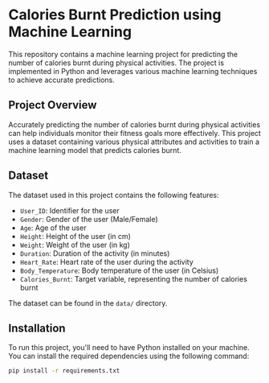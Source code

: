 # Calories Burnt Prediction using Machine Learning

This repository contains a machine learning project for predicting the number of calories burnt during physical activities. The project is implemented in Python and leverages various machine learning techniques to achieve accurate predictions.

## Project Overview

Accurately predicting the number of calories burnt during physical activities can help individuals monitor their fitness goals more effectively. This project uses a dataset containing various physical attributes and activities to train a machine learning model that predicts calories burnt.

## Dataset

The dataset used in this project contains the following features:
- `User_ID`: Identifier for the user
- `Gender`: Gender of the user (Male/Female)
- `Age`: Age of the user
- `Height`: Height of the user (in cm)
- `Weight`: Weight of the user (in kg)
- `Duration`: Duration of the activity (in minutes)
- `Heart_Rate`: Heart rate of the user during the activity
- `Body_Temperature`: Body temperature of the user (in Celsius)
- `Calories_Burnt`: Target variable, representing the number of calories burnt

The dataset can be found in the `data/` directory.

## Installation

To run this project, you'll need to have Python installed on your machine. You can install the required dependencies using the following command:

```bash
pip install -r requirements.txt


